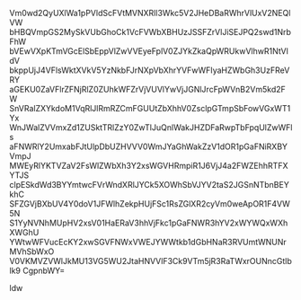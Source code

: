Vm0wd2QyUXlWa1pPVldScFVtMVNXRll3Wkc5V2JHeDBaRWhrVlUxV2NEQlVW
bHBQVmpGS2MySkVUbGhoCk1VcFVWbXBHUzJSSFZrVlJiSEJPQ2swd1NrbFhW
bVEwVXpKTmVGcElSbEppVlZwVVEyeFplV0ZJYkZkaQpWRUkwVlhwR1NtVldV
bkppUjJ4VFlsWktXVkV5YzNkbFJrNXpVbXhrYVFwWFIyaHZWbGh3UzFReVRY
aGEKU0ZaVFlrZFNjRlZ0ZUhkWFZrVjVUVlYwVjJGNlJrcFpWVnB2Vm5kd2FW
SnVRalZXYkdoM1VqRlJlRmRZCmFGUUtZbXhhV0ZsclpGTmpSbFowVGxWT1Yx
WnJWalZVVmxZd1ZUSktTRlZzY0ZwTlJuQnlWakJHZDFaRwpTbFpqUlZwWFls
aFNWRlY2UmxabFJtUlpDbUZHVVV0WmJYaGhWakZzV1dOR1pGaFNiRXBYVmpJ
MWEyRlYKTVZaV2FsWlZWbXh3Y2xsWGVHRmpiR1J6VjJ4a2FWZEhhRTFXYTJS
clpESkdWd3BYYmtwcFVrWndXRlJYCk5XOWhSbVJYV2taS2JGSnNTbnBEYkhC
SFZGVjBXbUV4Y0doV1JFWlhZekpHUjFSc1RsZGlXR2cyVm0weApOR1F4VW5N
S1YyNVNhMUpHV2xsV01HaERaV3hhVjFkc1pGaFNWR3hYV2xWYWQxWXhXWGhU
YWtwWFVucEcKY2xwSGVFNWxVWEJYWWtkb1dGbHNaR3RVUmtWNUNrMVhSbWxO
V0VKMVZVWlJkMU13VG5WU2JtaHNVVlF3Ck9VTm5jR3RaTWxrOUNncGtlblk9
CgpnbWY=

ldw